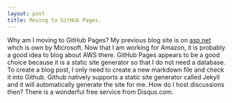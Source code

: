 ```yaml
---
layout: post
title: Moving to GitHub Pages.
---
```


Why am I moving to GitHub Pages? My previous blog site is on 
[asp.net](http://asp.net/lichen) whch is own by Microsoft. 
Now that I am working for Amazon, it is probably a good idea to blog about AWS there.
GitHub Pages appears to be a good choice because it is a static site generator so
that I do not need a database. To create a blog post, I only need to create a
new markdown file and check it into Github. Github natively supports a static site
generator called Jekyll and it will automatically generate the site for me. 
How do I host discussions then? There is a wonderful free service from Disqus.com.

